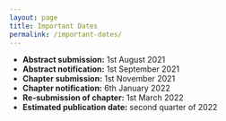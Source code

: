 ```yaml
---
layout: page
title: Important Dates
permalink: /important-dates/
---
```


- **Abstract submission:** 1st August 2021 
- **Abstract notification:** 1st September 2021 
- **Chapter submission:** 1st November 2021 
- **Chapter notification:** 6th January 2022 
- **Re-submission of chapter:** 1st March 2022 
- **Estimated publication date:** second quarter of 2022